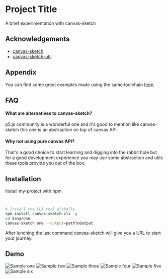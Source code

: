 
# Project Title

A brief experimentation with canvas-sketch

## Acknowledgements

 - [canvas-sketch](https://github.com/mattdesl/canvas-sketch)
 - [canvas-sketch-util](https://github.com/mattdesl/canvas-sketch-util)

## Appendix

You can find some great examples made using the same toolchain [here](https://github.com/mattdesl/canvas-sketch/tree/master/examples).

## FAQ

#### What are alternatives to canvas-sketch?

p5.js community is a wonderful one and it's good to mention like canvas-sketch this one is an abstraction on top of canvas API.

#### Why not using pure canvas API?

That's a good choice to start learning and digging into the rabbit hole but for a good development experience you may use some abstraction and utils these tools provide you out of the box.


## Installation

Install my-project with npm

```bash


# Install the CLI tool globally
npm install canvas-sketch-cli -g
cd Sana/one
canvas-sketch one --output=pathToOutput

```
After lunching the last command canvas-sketch will give you a URL to start your journey.
    
## Demo

![Sample one](sample/1.png?raw=true "Sample one")
![Sample two](sample/2.png?raw=true "Sample two")
![Sample three](sample/3.png?raw=true "Sample three")
![Sample four](sample/4.png?raw=true "Sample four")
![Sample five](sample/5.png?raw=true "Sample five")
![Sample six](sample/6.png?raw=true "Sample six")

